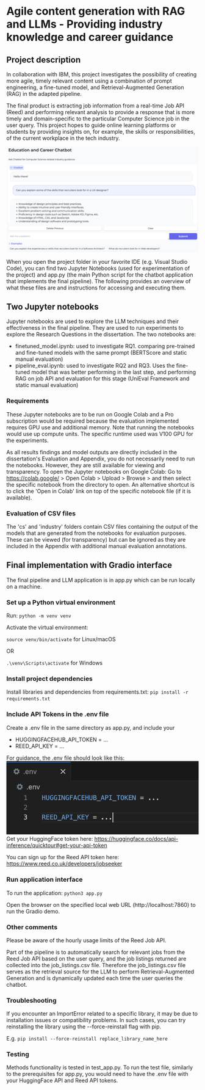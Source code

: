 # Agile content generation with RAG and LLMs - Providing industry knowledge and career guidance

## Project description

In collaboration with IBM, this project investigates the possibility of creating more agile, timely relevant content using a combination of prompt engineering, a fine-tuned model, and Retrieval-Augmented Generation (RAG) in the adapted pipeline.

The final product is extracting job information from a real-time Job API (Reed) and performing relevant analysis to provide a response that is more timely and domain-specific to the particular Computer Science job in the user query. This project hopes to guide online learning platforms or students by providing insights on, for example, the skills or responsibilities, of the current workplace in the tech industry.

![Alt text](interface_image.png)

When you open the project folder in your favorite IDE (e.g. Visual Studio Code), you can find two Jupyter Notebooks (used for experimentation of the project) and app.py (the main Python script for the chatbot application that implements the final pipeline). The following provides an overview of what these files are and instructions for accessing and executing them.

## Two Jupyter notebooks

Jupyter notebooks are used to explore the LLM techniques and their effectiveness in the final pipeline. They are used to run experiments to explore the Research Questions in the dissertation. The two notebooks are:

- finetuned_model.ipynb: used to investigate RQ1. comparing pre-trained and fine-tuned models with the same prompt (BERTScore and static manual evaluation)
- pipeline_eval.ipynb: used to investigate RQ2 and RQ3. Uses the fine-tuned model that was better performing in the last step, and performing RAG on job API and evaluation for this stage (UniEval Framework and static manual evaluation)

### Requirements

These Jupyter notebooks are to be run on Google Colab and a Pro subscription would be required because the evaluation implemented requires GPU use and additional memory. Note that running the notebooks would use up compute units. The specific runtime used was V100 GPU for the experiments.

As all results findings and model outputs are directly included in the dissertation's Evaluation and Appendix, you do not necessarily need to run the notebooks. However, they are still available for viewing and transparency. To open the Jupyter notebooks on Google Colab: Go to https://colab.google/ > Open Colab > Upload > Browse > and then select the specific notebook from the directory to open. An alternative shortcut is to click the 'Open in Colab' link on top of the specific notebook file (if it is available).

### Evaluation of CSV files

The 'cs' and 'industry' folders contain CSV files containing the output of the models that are generated from the notebooks for evaluation purposes. These can be viewed (for transparency) but can be ignored as they are included in the Appendix with additional manual evaluation annotations.

## Final implementation with Gradio interface

The final pipeline and LLM application is in app.py which can be run locally on a machine.

### Set up a Python virtual environment

Run: `python -m venv venv`

Activate the virtual environment:

`source venv/bin/activate` for Linux/macOS

OR

`.\venv\Scripts\activate` for Windows

### Install project dependencies

Install libraries and dependencies from requirements.txt:
`pip install -r requirements.txt`

### Include API Tokens in the .env file

Create a .env file in the same directory as app.py, and include your

- HUGGINGFACEHUB_API_TOKEN = ...
- REED_API_KEY = ...

For guidance, the .env file should look like this:
![Alt text](env_file_image.png)
Get your HuggingFace token here: https://huggingface.co/docs/api-inference/quicktour#get-your-api-token

You can sign up for the Reed API token here: https://www.reed.co.uk/developers/jobseeker

### Run application interface

To run the application:
`python3 app.py`

Open the browser on the specified local web URL (http://localhost:7860) to run the Gradio demo.

### Other comments

Please be aware of the hourly usage limits of the Reed Job API.

Part of the pipeline is to automatically search for relevant jobs from the Reed Job API based on the user query, and the job listings returned are collected into the job_listings.csv file. Therefore the job_listings.csv file serves as the retrieval source for the LLM to perform Retrieval-Augmented Generation and is dynamically updated each time the user queries the chatbot.

### Troubleshooting

If you encounter an ImportError related to a specific library, it may be due to installation issues or compatibility problems. In such cases, you can try reinstalling the library using the --force-reinstall flag with pip.

E.g. `pip install --force-reinstall replace_library_name_here`

### Testing

Methods functionality is tested in test_app.py. To run the test file, similarly to the prerequisites for app.py, you would need to have the .env file with your HuggingFace API and Reed API tokens.
